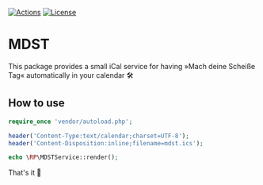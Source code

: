 [![Actions](https://github.com/runepiper/mdst/workflows/run-tests/badge.svg)](https://github.com/runepiper/mdst/actions)
[![License](https://img.shields.io/github/license/runepiper/mdst.svg)](https://github.com/runepiper/mdst/blob/master/LICENSE)

# MDST

This package provides a small iCal service for having »Mach deine Scheiße Tag« automatically in your calendar 🛠

## How to use

```php
require_once 'vendor/autoload.php';

header('Content-Type:text/calendar;charset=UTF-8');
header('Content-Disposition:inline;filename=mdst.ics');

echo \RP\MDSTService::render();
```

That's it 🚀
